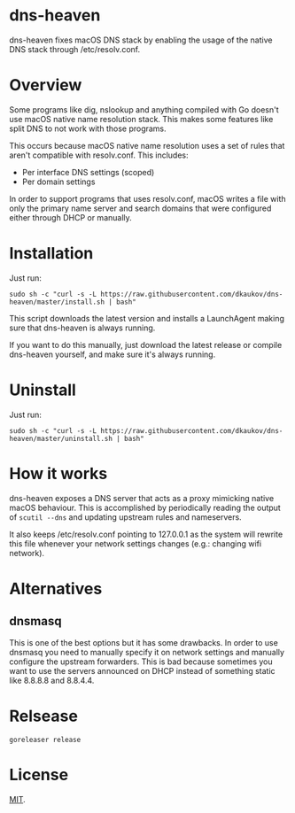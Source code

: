 # dns-heaven

dns-heaven fixes macOS DNS stack by enabling the usage of the native DNS stack through /etc/resolv.conf.

# Overview

Some programs like dig, nslookup and anything compiled with Go doesn't use macOS native name resolution stack. This makes some features like split DNS to not work with those programs.

This occurs because macOS native name resolution uses a set of rules that aren't compatible with resolv.conf. This includes:

* Per interface DNS settings (scoped)
* Per domain settings

In order to support programs that uses resolv.conf, macOS writes a file with only the primary name server and search domains that were configured either through DHCP or manually.

# Installation

Just run:

    sudo sh -c "curl -s -L https://raw.githubusercontent.com/dkaukov/dns-heaven/master/install.sh | bash"

This script downloads the latest version and installs a LaunchAgent making sure that dns-heaven is always running.

If you want to do this manually, just download the latest release or compile dns-heaven yourself, and make sure it's always running.

# Uninstall

Just run:

    sudo sh -c "curl -s -L https://raw.githubusercontent.com/dkaukov/dns-heaven/master/uninstall.sh | bash" 

# How it works

dns-heaven exposes a DNS server that acts as a proxy mimicking native macOS behaviour. This is accomplished by periodically reading the output of `scutil --dns` and updating upstream rules and nameservers.

It also keeps /etc/resolv.conf pointing to 127.0.0.1 as the system will rewrite this file whenever your network settings changes (e.g.: changing wifi network).

# Alternatives

## dnsmasq
This is one of the best options but it has some drawbacks. In order to use dnsmasq you need to manually specify it on network settings and manually configure the upstream forwarders. This is bad because sometimes you want to use the servers announced on DHCP instead of something static like 8.8.8.8 and 8.8.4.4.

# Relsease

`goreleaser release`

# License

[MIT](LICENSE).
